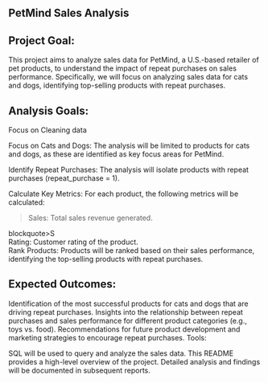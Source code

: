 ## PetMind Sales Analysis
## Project Goal:
This project aims to analyze sales data for PetMind, a U.S.-based retailer of pet products, to understand the impact of repeat purchases on sales performance. 
Specifically, we will focus on analyzing sales data for cats and dogs, identifying top-selling products with repeat purchases.

## Analysis Goals:
Focus on Cleaning data 

Focus on Cats and Dogs: The analysis will be limited to products for cats and dogs, as these are identified as key focus areas for PetMind.

Identify Repeat Purchases: The analysis will isolate products with repeat purchases (repeat_purchase = 1).

Calculate Key Metrics: For each product, the following metrics will be calculated:

  <blockquote>Sales: Total sales revenue generated.</blockquote>blockquote>S <br>
  Rating: Customer rating of the product. <br>
  Rank Products: Products will be ranked based on their sales performance, identifying the top-selling products with repeat purchases.

## Expected Outcomes:

Identification of the most successful products for cats and dogs that are driving repeat purchases.
Insights into the relationship between repeat purchases and sales performance for different product categories (e.g., toys vs. food).
Recommendations for future product development and marketing strategies to encourage repeat purchases.
Tools:

SQL will be used to query and analyze the sales data.
This README provides a high-level overview of the project. Detailed analysis and findings will be documented in subsequent reports.

